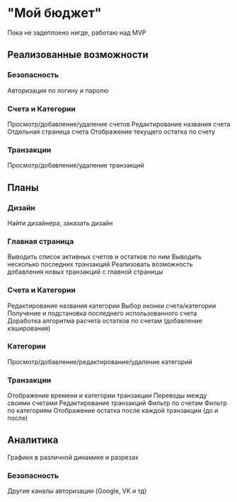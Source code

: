 # "Мой бюджет"

Пока не задеплоено нигде, работаю над MVP

## Реализованные возможности

### Безопасность

Авторизация по логину и паролю

### Счета и Категории

Просмотр/добавление/удаление счетов
Редактирование названия счета
Отдельная страница счета
Отображение текущего остатка по счету

### Транзакции

Просмотр/добавление/удаление транзакций

## Планы

### Дизайн

Найти дизайнера, заказать дизайн

### Главная страница

Выводить список активных счетов и остатков по ним
Выводить несколько последних транзакций
Реализовать возможность добавления новых транзакций с главной страницы

### Счета и Категории

Редактирование названия категории
Выбор иконки счета/категории
Получение и подстановка последнего использованного счета
Доработка алгоритма расчета остатков по счетам (добавление кэширования)

### Категории

Просмотр/добавление/редактирование/удаление категорий

### Транзакции

Отображение времени и категории транзакции
Переводы между своими счетами
Редактирование транзакций
Фильтр по счетам
Фильтр по категориям
Отображение остатка после каждой транзакции (до и после)

## Аналитика

Графики в различной динамике и разрезах

### Безопасность

Другие каналы авторизации (Google, VK и тд)
